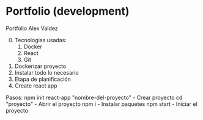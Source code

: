 # Portfolio (development)

Portfolio Alex Valdez 

0. Tecnologias usadas: 
    1. Docker
    2. React
    3. Git
1. Dockerizar proyecto
2. Instalar todo lo necesario
3. Etapa de planificación
4. Create react app


Pasos:
npm init react-app "nombre-del-proyecto" - Crear proyecto
cd "proyecto" - Abrir el proyecto
npm i - Instalar paquetes
npm start - Iniciar el proyecto